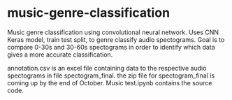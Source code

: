 # music-genre-classification
Music genre classification using convolutional neural network.
Uses CNN Keras model, train test split, to genre classify audio spectograms. 
Goal is to compare 0-30s and 30-60s spectograms in order to identify which data gives a more accurate classification.

annotation.csv is an excel file containing data to the respective audio spectograms in file spectogram_final.
the zip file for spectogram_final is coming up by the end of October.
Music test.ipynb contains the source code.
